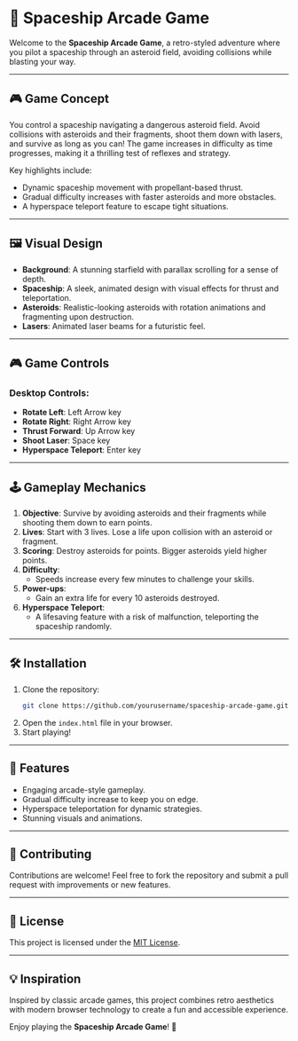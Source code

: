 # 🚀 Spaceship Arcade Game

Welcome to the **Spaceship Arcade Game**, a retro-styled adventure where you pilot a spaceship through an asteroid field, avoiding collisions while blasting your way.

---

## 🎮 Game Concept

You control a spaceship navigating a dangerous asteroid field. Avoid collisions with asteroids and their fragments, shoot them down with lasers, and survive as long as you can! The game increases in difficulty as time progresses, making it a thrilling test of reflexes and strategy.

Key highlights include:
- Dynamic spaceship movement with propellant-based thrust.
- Gradual difficulty increases with faster asteroids and more obstacles.
- A hyperspace teleport feature to escape tight situations.

---

## 🖼️ Visual Design

- **Background**: A stunning starfield with parallax scrolling for a sense of depth.
- **Spaceship**: A sleek, animated design with visual effects for thrust and teleportation.
- **Asteroids**: Realistic-looking asteroids with rotation animations and fragmenting upon destruction.
- **Lasers**: Animated laser beams for a futuristic feel.


---

## 🎮 Game Controls

### Desktop Controls:
- **Rotate Left**: Left Arrow key
- **Rotate Right**: Right Arrow key
- **Thrust Forward**: Up Arrow key
- **Shoot Laser**: Space key
- **Hyperspace Teleport**: Enter key

---

## 🕹️ Gameplay Mechanics

1. **Objective**: Survive by avoiding asteroids and their fragments while shooting them down to earn points.
2. **Lives**: Start with 3 lives. Lose a life upon collision with an asteroid or fragment.
3. **Scoring**: Destroy asteroids for points. Bigger asteroids yield higher points.
4. **Difficulty**:
   - Speeds increase every few minutes to challenge your skills.
5. **Power-ups**:
   - Gain an extra life for every 10 asteroids destroyed.
6. **Hyperspace Teleport**:
   - A lifesaving feature with a risk of malfunction, teleporting the spaceship randomly.

---

## 🛠️ Installation

1. Clone the repository:
   ```bash
   git clone https://github.com/yourusername/spaceship-arcade-game.git
   ```
2. Open the `index.html` file in your browser.
3. Start playing!

---

## 🌟 Features

- Engaging arcade-style gameplay.
- Gradual difficulty increase to keep you on edge.
- Hyperspace teleportation for dynamic strategies.
- Stunning visuals and animations.

---

## 🤝 Contributing

Contributions are welcome! Feel free to fork the repository and submit a pull request with improvements or new features.

---

## 📝 License

This project is licensed under the [MIT License](LICENSE).

---

## 💡 Inspiration

Inspired by classic arcade games, this project combines retro aesthetics with modern browser technology to create a fun and accessible experience.

Enjoy playing the **Spaceship Arcade Game**! 🚀 
